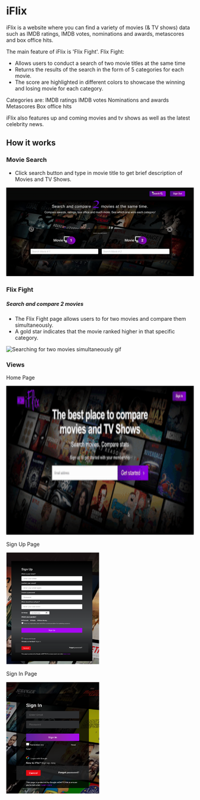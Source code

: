 # iFlix 

iFlix is a website where you can find a variety of movies (& TV shows) data such as IMDB ratings, IMDB votes, nominations and awards, metascores and box office hits.

The main feature of iFlix is 'Flix Fight'. 
Flix Fight:
- Allows users to conduct a search of two movie titles at the same time
- Returns the results of the search in the form of 5 categories for each movie.
- The score are highlighted in different colors to showcase the winning and losing movie for each category.

Categories are: 
 IMDB ratings
 IMDB votes
 Nominations and awards
 Metascores 
 Box office hits

iFlix also features up and coming movies and tv shows as well as the latest celebrity news.


## How it works

### Movie Search

- Click search button and type in movie title to get brief description of Movies and TV Shows. 

![Search for movie information](img/iflix-top-search-gif.gif)

### Flix Fight 
##### Search and compare 2 movies
- The Flix Fight page allows users to for two movies and compare them simultaneously. 
- A gold star indicates that the movie ranked higher in that specific category. 

![Searching for two movies simultaneously gif](img/flix-fight2.gif)
<!-- ![Dual search](https://i.imgur.com/c8Q2WlU.gif) -->

<!-- <img src="https://i.imgur.com/uw113BL.gif" width="200" height="200" /> -->

### Views

Home Page
<!-- 
![Home page view using gif](img/iflix-gif-1.gif) -->
<img src="img/iflix-gif-1.gif" width="600" height="400"  alt="Home page image"/>

Sign Up Page

<img src="img/signup.png" width="250" height="300" alt="sign up page"/>


Sign In Page

<img src="img/signin.png" width="250" height="300" alt="sign in page"/>